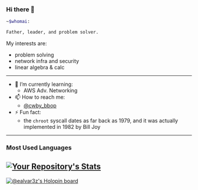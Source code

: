 ### Hi there 👋

```bash
~$whomai: 

Father, leader, and problem solver.
```

My interests are:

- problem solving 
- network infra and security
- linear algebra & calc
---

- 🌱 I’m currently learning:
  - AWS Adv. Networking
- 📫 How to reach me:
  - [\@cwby_bbop](https://twitter.com/cwby_bbop)
- ⚡ Fun fact:
  - the `chroot` syscall dates as far back as 1979, and it was actually implemented in 1982 by Bill Joy
---

### Most Used Languages
[![Your Repository's Stats](https://github-readme-stats.vercel.app/api/top-langs/?username=ealvar3z&theme=dark&exclude_repo=blog&hide=html,tex,css,vimscript)](https://github.com/ealvar3z/github-readme-stats)
---

[![@ealvar3z's Holopin board](https://holopin.me/ealvar3z)](https://holopin.io/@ealvar3z)

